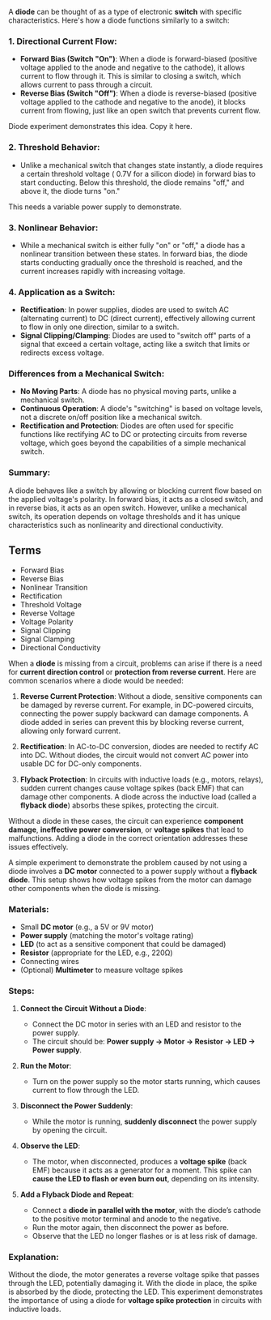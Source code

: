 A **diode** can be thought of as a type of electronic **switch** with specific characteristics. Here's how a diode functions similarly to a switch:

### 1. **Directional Current Flow**:
   - **Forward Bias (Switch "On")**: When a diode is forward-biased (positive voltage applied to the anode and negative to the cathode), it allows current to flow through it. This is similar to closing a switch, which allows current to pass through a circuit.
   - **Reverse Bias (Switch "Off")**: When a diode is reverse-biased (positive voltage applied to the cathode and negative to the anode), it blocks current from flowing, just like an open switch that prevents current flow.

Diode experiment demonstrates this idea. Copy it here.

### 2. **Threshold Behavior**:
   - Unlike a mechanical switch that changes state instantly, a diode requires a certain threshold voltage ( 0.7V for a silicon diode) in forward bias to start conducting. Below this threshold, the diode remains "off," and above it, the diode turns "on."

This needs a variable power supply to demonstrate.

### 3. **Nonlinear Behavior**:
   - While a mechanical switch is either fully "on" or "off," a diode has a nonlinear transition between these states. In forward bias, the diode starts conducting gradually once the threshold is reached, and the current increases rapidly with increasing voltage.

### 4. **Application as a Switch**:
   - **Rectification**: In power supplies, diodes are used to switch AC (alternating current) to DC (direct current), effectively allowing current to flow in only one direction, similar to a switch.
   - **Signal Clipping/Clamping**: Diodes are used to "switch off" parts of a signal that exceed a certain voltage, acting like a switch that limits or redirects excess voltage.

### Differences from a Mechanical Switch:
   - **No Moving Parts**: A diode has no physical moving parts, unlike a mechanical switch.
   - **Continuous Operation**: A diode's "switching" is based on voltage levels, not a discrete on/off position like a mechanical switch.
   - **Rectification and Protection**: Diodes are often used for specific functions like rectifying AC to DC or protecting circuits from reverse voltage, which goes beyond the capabilities of a simple mechanical switch.

### Summary:
A diode behaves like a switch by allowing or blocking current flow based on the applied voltage's polarity. In forward bias, it acts as a closed switch, and in reverse bias, it acts as an open switch. However, unlike a mechanical switch, its operation depends on voltage thresholds and it has unique characteristics such as nonlinearity and directional conductivity.

## Terms

- Forward Bias
- Reverse Bias
- Nonlinear Transition
- Rectification
- Threshold Voltage
- Reverse Voltage
- Voltage Polarity
- Signal Clipping
- Signal Clamping
- Directional Conductivity


When a **diode** is missing from a circuit, problems can arise if there is a need for **current direction control** or **protection from reverse current**. Here are common scenarios where a diode would be needed:

1. **Reverse Current Protection**: Without a diode, sensitive components can be damaged by reverse current. For example, in DC-powered circuits, connecting the power supply backward can damage components. A diode added in series can prevent this by blocking reverse current, allowing only forward current.

2. **Rectification**: In AC-to-DC conversion, diodes are needed to rectify AC into DC. Without diodes, the circuit would not convert AC power into usable DC for DC-only components.

3. **Flyback Protection**: In circuits with inductive loads (e.g., motors, relays), sudden current changes cause voltage spikes (back EMF) that can damage other components. A diode across the inductive load (called a **flyback diode**) absorbs these spikes, protecting the circuit.

Without a diode in these cases, the circuit can experience **component damage**, **ineffective power conversion**, or **voltage spikes** that lead to malfunctions. Adding a diode in the correct orientation addresses these issues effectively.

A simple experiment to demonstrate the problem caused by not using a diode involves a **DC motor** connected to a power supply without a **flyback diode**. This setup shows how voltage spikes from the motor can damage other components when the diode is missing.

### Materials:
- Small **DC motor** (e.g., a 5V or 9V motor)
- **Power supply** (matching the motor's voltage rating)
- **LED** (to act as a sensitive component that could be damaged)
- **Resistor** (appropriate for the LED, e.g., 220Ω)
- Connecting wires
- (Optional) **Multimeter** to measure voltage spikes

### Steps:

1. **Connect the Circuit Without a Diode**:
   - Connect the DC motor in series with an LED and resistor to the power supply.
   - The circuit should be: **Power supply -> Motor -> Resistor -> LED -> Power supply**.

2. **Run the Motor**:
   - Turn on the power supply so the motor starts running, which causes current to flow through the LED.

3. **Disconnect the Power Suddenly**:
   - While the motor is running, **suddenly disconnect** the power supply by opening the circuit.

4. **Observe the LED**:
   - The motor, when disconnected, produces a **voltage spike** (back EMF) because it acts as a generator for a moment. This spike can **cause the LED to flash or even burn out**, depending on its intensity.

5. **Add a Flyback Diode and Repeat**:
   - Connect a **diode in parallel with the motor**, with the diode’s cathode to the positive motor terminal and anode to the negative.
   - Run the motor again, then disconnect the power as before.
   - Observe that the LED no longer flashes or is at less risk of damage.

### Explanation:
Without the diode, the motor generates a reverse voltage spike that passes through the LED, potentially damaging it. With the diode in place, the spike is absorbed by the diode, protecting the LED. This experiment demonstrates the importance of using a diode for **voltage spike protection** in circuits with inductive loads.
